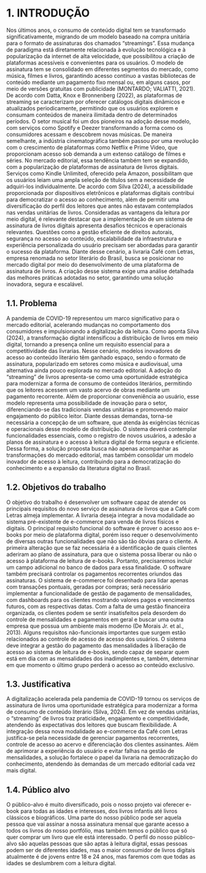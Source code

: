 # 1. INTRODUÇÃO

  Nos últimos anos, o consumo de conteúdo digital tem se transformado significativamente, migrando de um modelo baseado na compra unitária para o formato de assinaturas dos chamados “streamings”. Essa mudança de paradigma está diretamente relacionada à evolução tecnológica e à popularização da internet de alta velocidade, que possibilitou a criação de plataformas acessíveis e convenientes para os usuários. O modelo de assinatura tem se consolidado em diferentes segmentos do mercado, como música, filmes e livros, garantindo acesso contínuo a vastas bibliotecas de conteúdo mediante um pagamento fixo mensal ou, em alguns casos, por meio de versões gratuitas com publicidade (MONTARDO; VALIATTI, 2021).
  De acordo com Datta, Knox e Bronnenberg (2022), as plataformas de streaming se caracterizam por oferecer catálogos digitais dinâmicos e atualizados periodicamente, permitindo que os usuários explorem e consumam conteúdos de maneira ilimitada dentro de determinados períodos. O setor musical foi um dos pioneiros na adoção desse modelo, com serviços como Spotify e Deezer transformando a forma como os consumidores acessam e descobrem novas músicas. De maneira semelhante, a indústria cinematográfica também passou por uma revolução com o crescimento de plataformas como Netflix e Prime Video, que proporcionam acesso sob demanda a um extenso catálogo de filmes e séries.
  No mercado editorial, essa tendência também tem se expandido, com a popularização de plataformas de assinatura de livros digitais. Serviços como Kindle Unlimited, oferecido pela Amazon, possibilitam que os usuários leiam uma ampla seleção de títulos sem a necessidade de adquiri-los individualmente. De acordo com Silva (2024), a acessibilidade proporcionada por dispositivos eletrônicos e plataformas digitais contribui para democratizar o acesso ao conhecimento, além de permitir uma diversificação do perfil dos leitores que antes não estavam contemplados nas vendas unitárias de livros.
  Consideradas as vantagens da leitura por meio digital, é relevante destacar que a implementação de um sistema de assinatura de livros digitais apresenta desafios técnicos e operacionais relevantes. Questões como a gestão eficiente de direitos autorais, segurança no acesso ao conteúdo, escalabilidade da infraestrutura e experiência personalizada do usuário precisam ser abordadas para garantir o sucesso da plataforma. 
  Diante desse cenário, a livraria Café com Letras, empresa renomada no setor literário do Brasil, busca se posicionar no mercado digital por meio do desenvolvimento de uma plataforma de assinatura de livros. A criação desse sistema exige uma análise detalhada das melhores práticas adotadas no setor, garantindo uma solução inovadora, segura e escalável.

## 1.1. Problema

  A pandemia de COVID-19 representou um marco significativo para o mercado editorial, acelerando mudanças no comportamento dos consumidores e impulsionando a digitalização da leitura. Como aponta Silva (2024), a transformação digital intensificou a distribuição de livros em meio digital, tornando a presença online um requisito essencial para a competitividade das livrarias. Nesse cenário, modelos inovadores de acesso ao conteúdo literário têm ganhado espaço, sendo o formato de assinatura, popularizado em setores como música e audiovisual, uma alternativa ainda pouco explorada no mercado editorial.
  A adoção do “streaming” de livros apresenta-se como uma oportunidade estratégica para modernizar a forma de consumo de conteúdos literários, permitindo que os leitores acessem um vasto acervo de obras mediante um pagamento recorrente. Além de proporcionar conveniência ao usuário, esse modelo representa uma possibilidade de inovação para o setor, diferenciando-se das tradicionais vendas unitárias e promovendo maior engajamento do público leitor. 
  Diante dessas demandas, torna-se necessária a concepção de um software, que atenda às exigências técnicas e operacionais desse modelo de distribuição. O sistema deverá contemplar funcionalidades essenciais, como o registro de novos usuários, a adesão a planos de assinatura e o acesso à leitura digital de forma segura e eficiente. Dessa forma, a solução proposta busca não apenas acompanhar as transformações do mercado editorial, mas também consolidar um modelo inovador de acesso à leitura, contribuindo para a democratização do conhecimento e a expansão da literatura digital no Brasil.

## 1.2. Objetivos do trabalho

  O objetivo do trabalho é desenvolver um software capaz de atender os principais requisitos do novo serviço de assinatura de livros que a Café com Letras almeja implementar. A livraria deseja integrar a nova modalidade ao sistema pré-existente de e-commerce para venda de livros físicos e digitais. O principal requisito funcional do software é prover o acesso aos e-books por meio de plataforma digital, porém isso requer o desenvolvimento de diversas outras funcionalidades que não são tão óbvias para o cliente.
  A primeira alteração que se faz necessária é a identificação de quais clientes aderiram ao plano de assinatura, para que o sistema possa liberar ou não o acesso à plataforma de leitura de e-books. Portanto, precisaremos incluir um campo adicional no banco de dados para essa finalidade.
  O software também precisará controlar os pagamentos recorrentes oriundos das assinaturas. O sistema de e-commerce foi desenhado para lidar apenas com transações pontuais, geradas por compras; será necessário implementar a funcionalidade de gestão de pagamento de mensalidades, com dashboards para os clientes mostrando valores pagos e vencimentos futuros, com as respectivas datas. Com a falta de uma gestão financeira organizada, os clientes podem se sentir insatisfeitos pela desordem do controle de mensalidades e pagamentos em geral e buscar uma outra empresa que possua um ambiente mais moderno (De Morais Jr. et al., 2013).
  Alguns requisitos não-funcionais importantes que surgem estão relacionados ao controle de acesso de acesso dos usuários. O sistema deve integrar a gestão do pagamento das mensalidades à liberação de acesso ao sistema de leitura de e-books, sendo capaz de separar quem está em dia com as mensalidades dos inadimplentes e, também, determinar em que momento o último grupo perderá o acesso ao conteúdo exclusivo.

## 1.3. Justificativa

  A digitalização acelerada pela pandemia de COVID-19 tornou os serviços de assinatura de livros uma oportunidade estratégica para modernizar a forma de consumo de conteúdo literário (Silva, 2024). Em vez de vendas unitárias, o “streaming” de livros traz praticidade, engajamento e competitividade, atendendo às expectativas dos leitores que buscam flexibilidade.
  A integração dessa nova modalidade ao e-commerce da Café com Letras justifica-se pela necessidade de gerenciar pagamentos recorrentes, controle de acesso ao acervo e diferenciação dos clientes assinantes. Além de aprimorar a experiência do usuário e evitar falhas na gestão de mensalidades, a solução fortalece o papel da livraria na democratização do conhecimento, atendendo às demandas de um mercado editorial cada vez mais digital.

## 1.4. Público alvo

  O público-alvo é muito diversificado, pois o nosso projeto vai oferecer e-book para todas as idades e interesses, dos livros infantis até livros clássicos e biográficos. Uma parte do nosso público pode ser aquela pessoa que vai assinar a nossa assinatura mensal que garante acesso a todos os livros do nosso portfólio, mas também temos o público que só quer comprar um livro que ele está interessado.
  O perfil do nosso público-alvo são aquelas pessoas que são aptas à leitura digital, essas pessoas podem ser de diferentes idades, mas o maior consumidor de livros digitais atualmente é de jovens entre 18 e 24 anos, mas faremos com que todas as idades se deslumbrem com a leitura digital.
